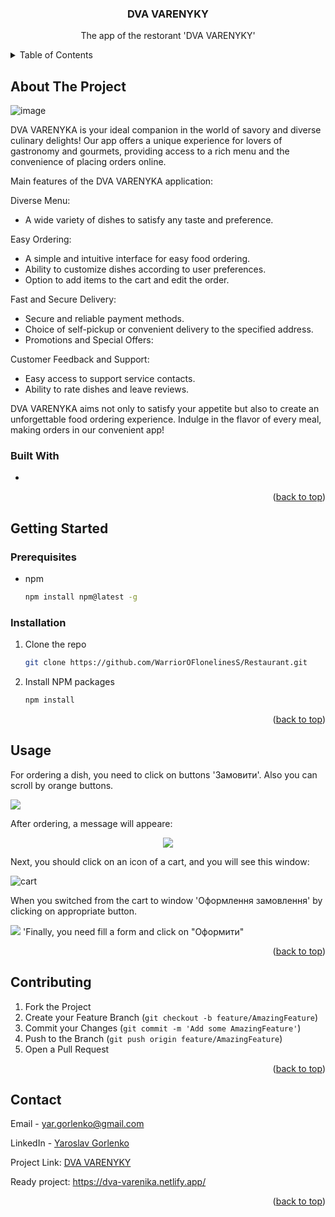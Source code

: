   <h3 align="center">DVA VARENYKY</h3>
  <p align="center">
    The app of the restorant 'DVA VARENYKY'
    <br />
</div>
<details>
  <summary>Table of Contents</summary>
  <ol>
    <li>
      <a href="#about-the-project">About The Project</a>
      <ul>
        <li><a href="#built-with">Built With</a></li>
      </ul>
    </li>
    <li>
      <a href="#getting-started">Getting Started</a>
      <ul>
        <li><a href="#prerequisites">Prerequisites</a></li>
        <li><a href="#installation">Installation</a></li>
      </ul>
    </li>
    <li><a href="#usage">Usage</a></li>
    <li><a href="#contributing">Contributing</a></li>
    <li><a href="#contact">Contact</a></li>
  </ol>
</details>



<!-- ABOUT THE PROJECT -->
## About The Project
![image](https://github.com/WarriorOFlonelinesS/Restaurant/assets/98014616/7f021a22-2102-4ac0-a0a3-2fc476315fc2)

 DVA VARENYKA is your ideal companion in the world of savory and diverse culinary delights! Our app offers a unique experience for lovers of gastronomy and gourmets, providing access to a rich menu and the convenience of placing orders online.

Main features of the DVA VARENYKA application:

Diverse Menu:

+ A wide variety of dishes to satisfy any taste and preference.

Easy Ordering:

+ A simple and intuitive interface for easy food ordering. 
+ Ability to customize dishes according to user preferences. 
+ Option to add items to the cart and edit the order. 

Fast and Secure Delivery:

+ Secure and reliable payment methods.
+ Choice of self-pickup or convenient delivery to the specified address.
+ Promotions and Special Offers:

Customer Feedback and Support:

+ Easy access to support service contacts.
+ Ability to rate dishes and leave reviews. 

DVA VARENYKA aims not only to satisfy your appetite but also to create an unforgettable food ordering experience. Indulge in the flavor of every meal, making orders in our convenient app!

### Built With

* 

<p align="right">(<a href="#readme-top">back to top</a>)</p>



<!-- GETTING STARTED -->
## Getting Started
### Prerequisites

* npm
  ```sh
  npm install npm@latest -g
  ```

### Installation

1. Clone the repo
   ```sh
   git clone https://github.com/WarriorOFlonelinesS/Restaurant.git
   ```
2. Install NPM packages
   ```sh
   npm install
   ```

<p align="right">(<a href="#readme-top">back to top</a>)</p>

## Usage
<p>
  For ordering a dish, you need to click on buttons 'Замовити'. Also you can scroll by orange buttons.
</p>

<img src = 'https://github.com/WarriorOFlonelinesS/Restaurant/assets/98014616/26ed6ee2-5e74-42c1-ba6d-4483c01cfa93'>
<br>

<p>
  After ordering, a message will appeare:
</p>

<div align='center'>
  <img src='https://github.com/WarriorOFlonelinesS/Restaurant/assets/98014616/51b78d7a-4ca5-47d5-8c72-dd03957b4307'>
</div>

<p>
  Next, you should click on an icon of a cart, and you will see this window:
</p>

<img src="https://github.com/WarriorOFlonelinesS/Restaurant/assets/98014616/3c64b542-0e8d-4d57-b85d-795215edcc47" alt="cart">

<p>
    When you switched from the cart to window 'Оформлення замовлення' by clicking on appropriate button.
</p>

<img src='https://github.com/WarriorOFlonelinesS/Restaurant/assets/98014616/5384da56-a95f-4071-aa4c-ae7e85c9e74c'>
'Finally, you need fill a form and click on "Оформити"

<p align="right">(<a href="#readme-top">back to top</a>)</p>

## Contributing

1. Fork the Project
2. Create your Feature Branch (`git checkout -b feature/AmazingFeature`)
3. Commit your Changes (`git commit -m 'Add some AmazingFeature'`)
4. Push to the Branch (`git push origin feature/AmazingFeature`)
5. Open a Pull Request

<p align="right">(<a href="#readme-top">back to top</a>)</p>

## Contact

Email - yar.gorlenko@gmail.com

LinkedIn - [Yaroslav Gorlenko](https://www.linkedin.com/in/yaroslav-gorlenko-a6bb60297/)

Project Link: [DVA VARENYKY](https://github.com//WarriorOFlonelinesS/Restaurant)

Ready project: https://dva-varenika.netlify.app/

<p align="right">(<a href="#readme-top">back to top</a>)</p>

[product-screenshot]: images/screenshot.png
[Next.js]: https://img.shields.io/badge/next.js-20232A?style=for-the-badge&logo=nextdotjs&logoColor=white
[Next-url]: https://nextjs.org/
[React.js]: https://img.shields.io/badge/React-20232A?style=for-the-badge&logo=react&logoColor=61DAFB
[React-url]: https://reactjs.org/
[Firebase]: https://img.shields.io/badge/firebase-20232A?style=for-the-badge&logo=firebase&logoColor=yellow
[Firebase-url]: https://firebase.google.com/
